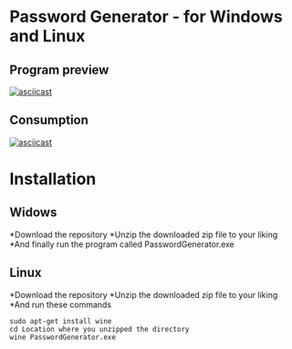 # Password Generator - for Windows and Linux
## Program preview
[![asciicast](https://i.ibb.co/cb80vx3/Photo-1.png)](https://ibb.co/TK06Tr2)
## Consumption
[![asciicast](https://i.ibb.co/BKFvRHw/Photo-2.png)](https://ibb.co/M5QKLy9)
# Installation
## Widows
*Download the repository
*Unzip the downloaded zip file to your liking
*And finally run the program called PasswordGenerator.exe
## Linux
*Download the repository
*Unzip the downloaded zip file to your liking
*And run these commands
```
sudo apt-get install wine
cd Location where you unzipped the directory
wine PasswordGenerator.exe
```
